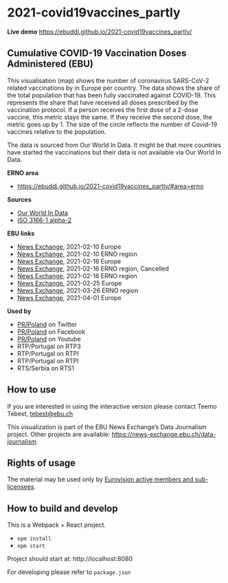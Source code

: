 # 2021-covid19vaccines_partly

**Live demo** https://ebuddj.github.io/2021-covid19vaccines_partly/

## Cumulative COVID-19 Vaccination Doses Administered (EBU)

This visualisation (map) shows the number of coronavirus SARS-CoV-2 related vaccinations by in Europe per country. The data shows the share of the total population that has been fully vaccinated against COVID-19. This represents the share that have received all doses prescribed by the vaccination protocol. If a person receives the first dose of a 2-dose vaccine, this metric stays the same. If they receive the second dose, the metric goes up by 1. The size of the circle reflects the number of Covid-19 vaccines relative to the population.

The data is sourced from Our World In Data. It might be that more countries have started the vaccinations but their data is not available via Our World In Data.

**ERNO area** 
* https://ebuddj.github.io/2021-covid19vaccines_partly/#area=erno

**Sources**
* [Our World In Data](https://ourworldindata.org/covid-vaccinations)
* [ISO 3166-1 alpha-2](https://en.wikipedia.org/wiki/ISO_3166-1_alpha-2)

**EBU links**
* [News Exchange](https://news-exchange.ebu.ch/item_detail/95c70a5e81e20d16d004799724a8ad91/2021_21006236), 2021-02-10 Europe
* [News Exchange](https://news-exchange.ebu.ch/item_detail/8366c5ddf499da5ce7aa7801809eac48/2021_21006238), 2021-02-10 ERNO region
* [News Exchange](https://news-exchange.ebu.ch/item_detail/12d440f302c20b654d7e7304357ad775/2021_21007189), 2021-02-16 Europe
* [News Exchange](https://news-exchange.ebu.ch/item_detail/12d440f302c20b654d7e7304357ad775/2021_21007190), 2021-02-16 ERNO region, Cancelled
* [News Exchange](https://news-exchange.ebu.ch/item_detail/36e3a50da439fbb82d00d3656b482f7e/2021_21007212), 2021-02-16 ERNO region
* [News Exchange](https://news-exchange.ebu.ch/item_detail/69eb029fd2ea54386086c51dbd332358/2021_21009005), 2021-02-25 Europe
* [News Exchange](https://news-exchange.ebu.ch/item_detail/a748d77a68e4b4d86551810b32a04eb0/2021_10005085), 2021-03-26 ERNO region
* [News Exchange](https://news-exchange.ebu.ch/item_detail/2047dd76a3df1a680bb150c3ac32c505/2021_10006134), 2021-04-01 Europe

**Used by**
* [PR/Poland](https://twitter.com/polskieradiopl/status/1372814785918685188) on Twitter
* [PR/Poland](https://www.facebook.com/PolskieRadio24pl/posts/1873917669424464) on Facebook
* [PR/Poland](https://www.youtube.com/watch?v=pH7OOJq2RAc) on Youtube
* RTP/Portugal on RTP3
* RTP/Portugal on RTPI
* RTP/Portugal on RTPI
* RTS/Serbia on RTS1

## How to use

If you are interested in using the interactive version please contact Teemo Tebest, tebest@ebu.ch

This visualization is part of the EBU News Exchange’s Data Journalism project. Other projects are available: https://news-exchange.ebu.ch/data-journalism

## Rights of usage

The material may be used only by [Eurovision active members and sub-licensees](https://www.ebu.ch/eurovision-news/members-and-sublicensees).

## How to build and develop

This is a Webpack + React project.

* `npm install`
* `npm start`

Project should start at: http://localhost:8080

For developing please refer to `package.json`